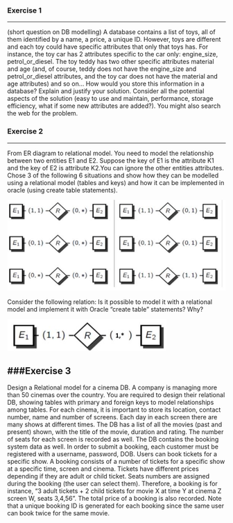 ### Exercise 1
---
(short question on DB modelling) A database contains a list of toys, all of them identified by a name, a price, a unique ID. However, toys are different and each toy could have specific attributes that only that toys has. For instance, the toy car has 2 attributes specific to the car only: engine_size, petrol_or_diesel. The toy teddy has two other specific attributes material and age (and, of course, teddy does not have the engine_size and petrol_or_diesel attributes, and the toy car does not have the material and age attributes) and so on… How would you store this information in a database? Explain and justify your solution. Consider all the potential aspects of the solution (easy to use and maintain, performance, storage efficiency, what if some new attributes are added?). You might also search the web for the problem.

### Exercise 2
---
From ER diagram to relational model. You need to model the relationship between two entities E1 and E2. Suppose the key of E1 is the attribute K1 and the key of E2 is attribute K2.You can ignore the other entities attributes. Chose 3 of the following 6 situations and show how they can be modelled using a relational model (tables and keys) and how it can be implemented in oracle (using create table statements).

![1](1.jpg)

Consider the following relation: Is it possible to model it with a relational model and implement it with Oracle “create table” statements? Why?

![2](2.jpg)


###Exercise 3
---
Design a Relational model for a cinema DB. A company is managing more than 50 cinemas over the country. You are required to design their relational DB, showing tables with primary and foreign keys to model relationships among tables. For each cinema, it is important to store its location, contact number, name and number of screens. Each day in each screen there are many shows at different times. The DB has a list of all the movies (past and present) shown, with the title of the movie, duration and rating. The number of seats for each screen is recorded as well. The DB contains the booking system data as well. In order to submit a booking, each customer must be registered with a username, password, DOB. Users can book tickets for a specific show. A booking consists of a number of tickets for a specific show at a specific time, screen and cinema. Tickets have different prices depending if they are adult or child ticket. Seats numbers are assigned during the booking (the user can select them). Therefore, a booking is for instance, “3 adult tickets + 2 child tickets for movie X at time Y at cinema Z screen W, seats 3,4,56”. The total price of a booking is also recorded.  Note that a unique booking ID is generated for each booking since the same user can book twice for the same movie.
